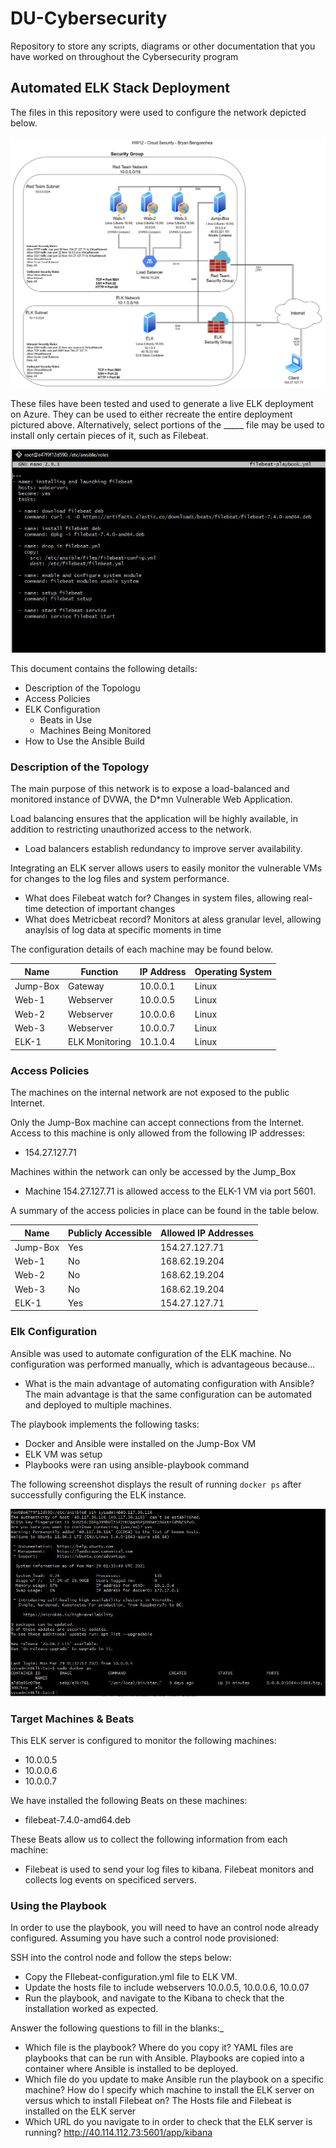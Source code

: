 # DU-Cybersecurity
Repository to store any scripts, diagrams or other documentation that you have worked on throughout the Cybersecurity program
## Automated ELK Stack Deployment

The files in this repository were used to configure the network depicted below.

![](Diagrams/Diagram.jpg)

These files have been tested and used to generate a live ELK deployment on Azure. They can be used to either recreate the entire deployment pictured above. Alternatively, select portions of the _____ file may be used to install only certain pieces of it, such as Filebeat.

![](Ansible/filebeat-playbook.yml.JPG)

This document contains the following details:
- Description of the Topologu
- Access Policies
- ELK Configuration
  - Beats in Use
  - Machines Being Monitored
- How to Use the Ansible Build


### Description of the Topology

The main purpose of this network is to expose a load-balanced and monitored instance of DVWA, the D*mn Vulnerable Web Application.

Load balancing ensures that the application will be highly available, in addition to restricting unauthorized access to the network.
- Load balancers establish redundancy to improve server availability.

Integrating an ELK server allows users to easily monitor the vulnerable VMs for changes to the log files and system performance.
- What does Filebeat watch for? Changes in system files, allowing real-time detection of important changes
- What does Metricbeat record? Monitors at  aless granular level, allowing anaylsis of log data at specific moments in time

The configuration details of each machine may be found below.

| Name     | Function          | IP Address    | Operating System |
|----------|-------------------|---------------|------------------|
| Jump-Box | Gateway           | 10.0.0.1      | Linux            |
| Web-1    | Webserver         | 10.0.0.5      | Linux            |
| Web-2    | Webserver         | 10.0.0.6      | Linux            |
| Web-3    | Webserver         | 10.0.0.7      | Linux            |
| ELK-1    | ELK Monitoring    | 10.1.0.4      | Linux            |



### Access Policies

The machines on the internal network are not exposed to the public Internet. 

Only the Jump-Box machine can accept connections from the Internet. Access to this machine is only allowed from the following IP addresses:
- 154.27.127.71

Machines within the network can only be accessed by the Jump_Box
- Machine 154.27.127.71 is allowed access to the ELK-1 VM via port 5601.


A summary of the access policies in place can be found in the table below.

| Name     | Publicly Accessible | Allowed IP Addresses |
|----------|---------------------|----------------------|
| Jump-Box | Yes                 | 154.27.127.71        |
| Web-1    | No                  | 168.62.19.204        |
| Web-2    | No                  | 168.62.19.204        |
| Web-3    | No                  | 168.62.19.204        |
| ELK-1    | Yes                 | 154.27.127.71        |

### Elk Configuration

Ansible was used to automate configuration of the ELK machine. No configuration was performed manually, which is advantageous because...
- What is the main advantage of automating configuration with Ansible? The main advantage is that the same configuration can be automated and deployed to multiple machines.

The playbook implements the following tasks:
- Docker and Ansible were installed on the Jump-Box VM
- ELK VM was setup
- Playbooks were ran using ansible-playbook command


The following screenshot displays the result of running `docker ps` after successfully configuring the ELK instance.

![](Ansible/docker_ps.JPG)

### Target Machines & Beats
This ELK server is configured to monitor the following machines:
- 10.0.0.5
- 10.0.0.6
- 10.0.0.7

We have installed the following Beats on these machines:
- filebeat-7.4.0-amd64.deb

These Beats allow us to collect the following information from each machine:
- Filebeat is used to send your log files to kibana. Filebeat monitors and collects log events on specificed servers.

### Using the Playbook
In order to use the playbook, you will need to have an control node already configured. Assuming you have such a control node provisioned: 

SSH into the control node and follow the steps below:
- Copy the FIlebeat-configuration.yml file to ELK VM.
- Update the hosts file to include webservers 10.0.0.5, 10.0.0.6, 10.0.07
- Run the playbook, and navigate to the Kibana to check that the installation worked as expected.

Answer the following questions to fill in the blanks:_
- Which file is the playbook? Where do you copy it? YAML files are playbooks that can be run with Ansible. Playbooks are copied into a container where Ansible is installed to be deployed.
- Which file do you update to make Ansible run the playbook on a specific machine? How do I specify which machine to install the ELK server on versus which to install Filebeat on? The Hosts file and Filebeat is installed on the ELK server
- Which URL do you navigate to in order to check that the ELK server is running? http://40.114.112.73:5601/app/kibana


